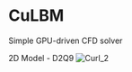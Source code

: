 # CuLBM
Simple GPU-driven CFD solver

2D Model - D2Q9
![Curl_2](https://github.com/user-attachments/assets/185f2eac-26c9-4152-8119-402cdd44c3d2)
